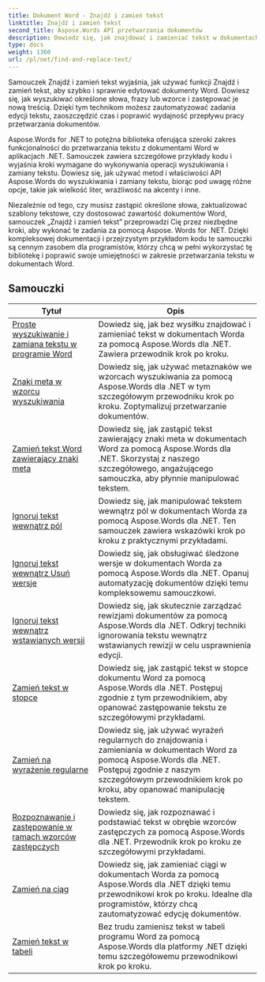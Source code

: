 ```yaml
---
title: Dokument Word - Znajdź i zamień tekst
linktitle: Znajdź i zamień tekst
second_title: Aspose.Words API przetwarzania dokumentów
description: Dowiedz się, jak znajdować i zamieniać tekst w dokumentach Worda za pomocą Aspose.Words dla .NET. Samouczki pokazują, jak wykonywać precyzyjne wyszukiwania tekstowe, w tym zaawansowane opcje wyszukiwania.
type: docs
weight: 1360
url: /pl/net/find-and-replace-text/
---
```

Samouczek Znajdź i zamień tekst wyjaśnia, jak używać funkcji Znajdź i zamień tekst, aby szybko i sprawnie edytować dokumenty Word. Dowiesz się, jak wyszukiwać określone słowa, frazy lub wzorce i zastępować je nową treścią. Dzięki tym technikom możesz zautomatyzować zadania edycji tekstu, zaoszczędzić czas i poprawić wydajność przepływu pracy przetwarzania dokumentów.

Aspose.Words for .NET to potężna biblioteka oferująca szeroki zakres funkcjonalności do przetwarzania tekstu z dokumentami Word w aplikacjach .NET. Samouczek zawiera szczegółowe przykłady kodu i wyjaśnia kroki wymagane do wykonywania operacji wyszukiwania i zamiany tekstu. Dowiesz się, jak używać metod i właściwości API Aspose.Words do wyszukiwania i zamiany tekstu, biorąc pod uwagę różne opcje, takie jak wielkość liter, wrażliwość na akcenty i inne.

Niezależnie od tego, czy musisz zastąpić określone słowa, zaktualizować szablony tekstowe, czy dostosować zawartość dokumentów Word, samouczek „Znajdź i zamień tekst” przeprowadzi Cię przez niezbędne kroki, aby wykonać te zadania za pomocą Aspose. Words for .NET. Dzięki kompleksowej dokumentacji i przejrzystym przykładom kodu te samouczki są cennym zasobem dla programistów, którzy chcą w pełni wykorzystać tę bibliotekę i poprawić swoje umiejętności w zakresie przetwarzania tekstu w dokumentach Word.

 ## Samouczki
| Tytuł | Opis |
| --- | --- |
| [Proste wyszukiwanie i zamiana tekstu w programie Word](./simple-find-replace/) | Dowiedz się, jak bez wysiłku znajdować i zamieniać tekst w dokumentach Worda za pomocą Aspose.Words dla .NET. Zawiera przewodnik krok po kroku. |
| [Znaki meta w wzorcu wyszukiwania](./meta-characters-in-search-pattern/) | Dowiedz się, jak używać metaznaków we wzorcach wyszukiwania za pomocą Aspose.Words dla .NET w tym szczegółowym przewodniku krok po kroku. Zoptymalizuj przetwarzanie dokumentów. |
| [Zamień tekst Word zawierający znaki meta](./replace-text-containing-meta-characters/) | Dowiedz się, jak zastąpić tekst zawierający znaki meta w dokumentach Word za pomocą Aspose.Words dla .NET. Skorzystaj z naszego szczegółowego, angażującego samouczka, aby płynnie manipulować tekstem. |
| [Ignoruj tekst wewnątrz pól](./ignore-text-inside-fields/) | Dowiedz się, jak manipulować tekstem wewnątrz pól w dokumentach Worda za pomocą Aspose.Words dla .NET. Ten samouczek zawiera wskazówki krok po kroku z praktycznymi przykładami. |
| [Ignoruj tekst wewnątrz Usuń wersje](./ignore-text-inside-delete-revisions/) | Dowiedz się, jak obsługiwać śledzone wersje w dokumentach Worda za pomocą Aspose.Words dla .NET. Opanuj automatyzację dokumentów dzięki temu kompleksowemu samouczkowi. |
| [Ignoruj tekst wewnątrz wstawianych wersji](./ignore-text-inside-insert-revisions/) | Dowiedz się, jak skutecznie zarządzać rewizjami dokumentów za pomocą Aspose.Words dla .NET. Odkryj techniki ignorowania tekstu wewnątrz wstawianych rewizji w celu usprawnienia edycji. |
| [Zamień tekst w stopce](./replace-text-in-footer/) | Dowiedz się, jak zastąpić tekst w stopce dokumentu Word za pomocą Aspose.Words dla .NET. Postępuj zgodnie z tym przewodnikiem, aby opanować zastępowanie tekstu ze szczegółowymi przykładami. |
| [Zamień na wyrażenie regularne](./replace-with-regex/) | Dowiedz się, jak używać wyrażeń regularnych do znajdowania i zamieniania w dokumentach Word za pomocą Aspose.Words dla .NET. Postępuj zgodnie z naszym szczegółowym przewodnikiem krok po kroku, aby opanować manipulację tekstem. |
| [Rozpoznawanie i zastępowanie w ramach wzorców zastępczych](./recognize-and-substitutions-within-replacement-patterns/) | Dowiedz się, jak rozpoznawać i podstawiać tekst w obrębie wzorców zastępczych za pomocą Aspose.Words dla .NET. Przewodnik krok po kroku ze szczegółowymi przykładami. |
| [Zamień na ciąg](./replace-with-string/) | Dowiedz się, jak zamieniać ciągi w dokumentach Worda za pomocą Aspose.Words dla .NET dzięki temu przewodnikowi krok po kroku. Idealne dla programistów, którzy chcą zautomatyzować edycję dokumentów. |
| [Zamień tekst w tabeli](./replace-text-in-table/) | Bez trudu zamienisz tekst w tabeli programu Word za pomocą Aspose.Words dla platformy .NET dzięki temu szczegółowemu przewodnikowi krok po kroku. |